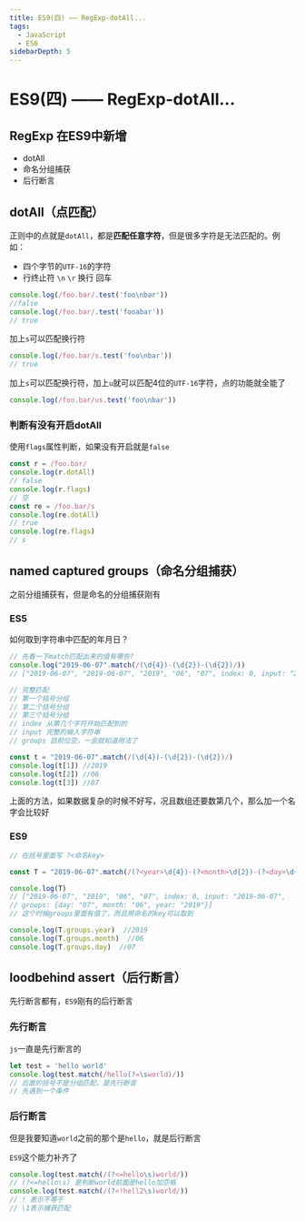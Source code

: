 ```yaml
---
title: ES9(四) —— RegExp-dotAll...
tags:
  - JavaScript
  - ES6
sidebarDepth: 5
---
```

# ES9(四) —— RegExp-dotAll...
## RegExp 在ES9中新增
- dotAll
- 命名分组捕获
- 后行断言


## dotAll（点匹配）
正则中的点就是`dotAll`，都是**匹配任意字符**，但是很多字符是无法匹配的。例如：
- 四个字节的`UTF-16`的字符
- 行终止符 `\n` `\r` 换行 回车

```js
console.log(/foo.bar/.test('foo\nbar'))
//false
console.log(/foo.bar/.test('fooabar'))
// true
```

加上`s`可以匹配换行符
```js
console.log(/foo.bar/s.test('foo\nbar'))
// true
```
加上`s`可以匹配换行符，加上`u`就可以匹配4位的`UTF-16`字符，点的功能就全能了
```js
console.log(/foo.bar/us.test('foo\nbar'))
```

### 判断有没有开启dotAll
使用`flags`属性判断，如果没有开启就是`false`
```js
const r = /foo.bar/
console.log(r.dotAll)
// false
console.log(r.flags)
// 空
const re = /foo.bar/s
console.log(re.dotAll)
// true
console.log(re.flags)
// s
```

## named captured groups（命名分组捕获）
之前分组捕获有，但是命名的分组捕获刚有
### ES5
如何取到字符串中匹配的年月日？

```js
// 先看一下match匹配出来的值有哪些?
console.log("2019-06-07".match(/(\d{4})-(\d{2})-(\d{2})/))
// ["2019-06-07", "2019-06-07", "2019", "06", "07", index: 0, input: "2019-06-07", groups: undefined]

// 完整匹配
// 第一个括号分组
// 第二个括号分组
// 第三个括号分组
// index 从第几个字符开始匹配到的
// input 完整的输入字符串
// groups 目前位空，一会就知道用法了

const t = "2019-06-07".match(/(\d{4})-(\d{2})-(\d{2})/)
console.log(t[1]) //2019
console.log(t[2]) //06
console.log(t[3]) //07
```
上面的方法，如果数据复杂的时候不好写，况且数组还要数第几个，那么加一个名字会比较好
### ES9
```js
// 在括号里面写 ?<命名key>

const T = "2019-06-07".match(/(?<year>\d{4})-(?<month>\d{2})-(?<day>\d{2})/)

console.log(T)
// ["2019-06-07", "2019", "06", "07", index: 0, input: "2019-06-07",
// groups: {day: "07", month: "06", year: "2019"}]
// 这个时候groups里面有值了，而且用命名的key可以取到

console.log(T.groups.year)  //2019
console.log(T.groups.month)  //06
console.log(T.groups.day)  //07
```

## loodbehind assert（后行断言）
先行断言都有，`ES9`刚有的后行断言
### 先行断言
`js`一直是先行断言的
```js
let test = 'hello world'
console.log(test.match(/hello(?=\sworld)/))
// 后面的括号不是分组匹配，是先行断言
// 先遇到一个条件
```

### 后行断言
但是我要知道`world`之前的那个是`hello`，就是后行断言

`ES9`这个能力补齐了
```js
console.log(test.match(/(?<=hello\s)world/))
// (?<=hello\s) 是判断world前面是hello加空格
console.log(test.match(/(?<!hell2\s)world/))
// ! 表示不等于
// \1表示捕获匹配
```


